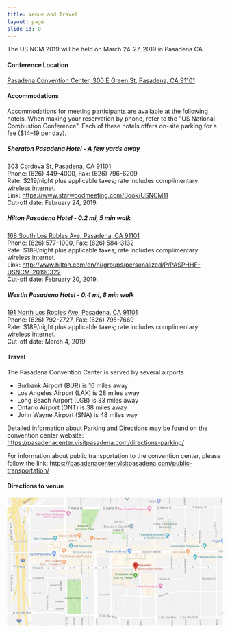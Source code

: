 ```yaml
---
title: Venue and Travel
layout: page
slide_id: 0
---
```


The US NCM 2019 will be held on March 24-27, 2019 in Pasadena CA.

#### Conference Location

<i class="fa fa-map-marker mr-3" aria-hidden="true"></i>
[Pasadena Convention Center, 300 E Green St, Pasadena, CA 91101](https://goo.gl/maps/gBEU4DWjhc72)


#### Accommodations

Accommodations for meeting participants are available at the following hotels.
When making your reservation by phone, refer to the "US National Combustion Conference".
Each of these hotels offers on-site parking for a fee ($14–19 per day).

##### Sheraton Pasadena Hotel - A few yards away
<i class="fa fa-map-marker mr-3" aria-hidden="true"></i>[303 Cordova St, Pasadena, CA 91101](https://goo.gl/maps/C9HXoKRnysp)<br />
Phone: (626) 449-4000, Fax: (626) 796-6209<br />
Rate: $219/night plus applicable taxes; rate includes complimentary wireless internet.<br />
Link: <https://www.starwoodmeeting.com/Book/USNCM11><br />
Cut-off date: February 24, 2019.

##### Hilton Pasadena Hotel - 0.2 mi, 5 min walk
<i class="fa fa-map-marker mr-3" aria-hidden="true"></i>[168 South Los Robles Ave, Pasadena, CA 91101](https://goo.gl/maps/E3wMFJUxwSm)<br />
Phone: (626) 577-1000, Fax: (626) 584-3132<br />
Rate: $189/night plus applicable taxes; rate includes complimentary wireless internet.<br />
Link: <http://www.hilton.com/en/hi/groups/personalized/P/PASPHHF-USNCM-20190322><br />
Cut-off date: February 20, 2019.

##### Westin Pasadena Hotel - 0.4 mi, 8 min walk
<i class="fa fa-map-marker mr-3" aria-hidden="true"></i>[191 North Los Robles Ave, Pasadena, CA 91101](https://goo.gl/maps/tjxnD7siaJG2)<br />
Phone: (626) 792-2727, Fax: (626) 795-7669<br />
Rate: $189/night plus applicable taxes; rate includes complimentary wireless internet.<br />
Cut-off date: March 4, 2019.

#### Travel

The Pasadena Convention Center is served by several airports

- Burbank Airport (BUR) is 16 miles away
- Los Angeles Airport (LAX) is 28 miles away
- Long Beach Airport (LGB) is 33 miles away
- Ontario Airport (ONT) is 38 miles away
- John Wayne Airport (SNA) is 48 miles way

Detailed information about Parking and Directions may be found on the convention center website: <https://pasadenacenter.visitpasadena.com/directions-parking/>

For information about public transportation to the convention center, please follow the link: <https://pasadenacenter.visitpasadena.com/public-transportation/>

#### Directions to venue

[<img class="img-fluid" src="./assets/images/directions.png" alt="direction">](https://goo.gl/maps/gBEU4DWjhc72)
